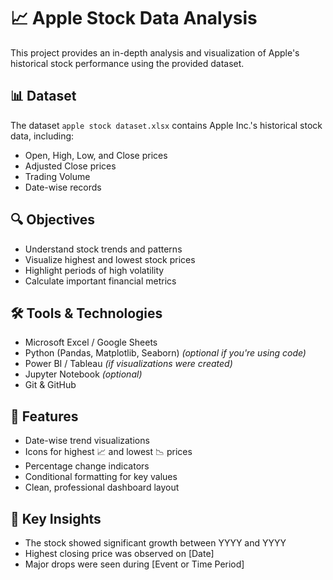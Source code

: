 # 📈 Apple Stock Data Analysis

This project provides an in-depth analysis and visualization of Apple's historical stock performance using the provided dataset.

## 📊 Dataset

The dataset `apple stock dataset.xlsx` contains Apple Inc.'s historical stock data, including:
- Open, High, Low, and Close prices
- Adjusted Close prices
- Trading Volume
- Date-wise records

## 🔍 Objectives

- Understand stock trends and patterns
- Visualize highest and lowest stock prices
- Highlight periods of high volatility
- Calculate important financial metrics

## 🛠 Tools & Technologies

- Microsoft Excel / Google Sheets
- Python (Pandas, Matplotlib, Seaborn) *(optional if you're using code)*
- Power BI / Tableau *(if visualizations were created)*
- Jupyter Notebook *(optional)*
- Git & GitHub

## 📌 Features

- Date-wise trend visualizations
- Icons for highest 📈 and lowest 📉 prices
- Percentage change indicators
- Conditional formatting for key values
- Clean, professional dashboard layout


## 🧠 Key Insights

- The stock showed significant growth between YYYY and YYYY
- Highest closing price was observed on [Date]
- Major drops were seen during [Event or Time Period]



